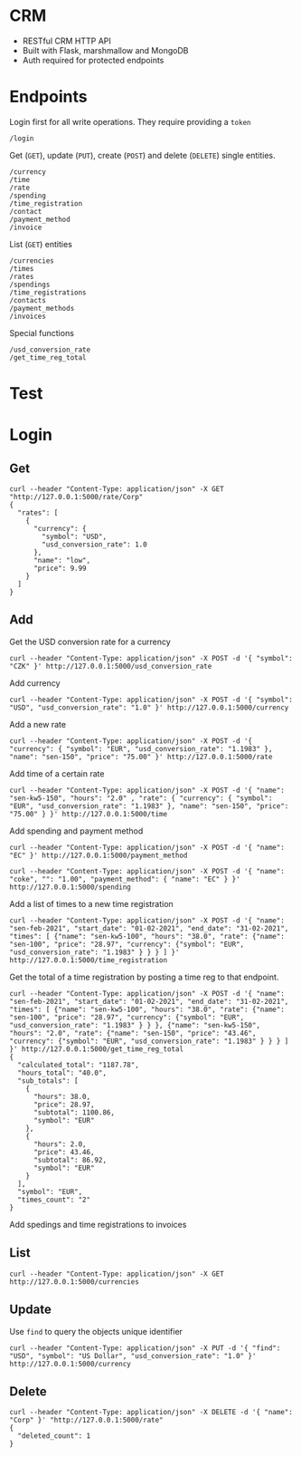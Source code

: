 # CRM

* RESTful CRM HTTP API
* Built with Flask, marshmallow and MongoDB
* Auth required for protected endpoints


# Endpoints

Login first for all write operations. They require providing a `token`
```
/login
```

Get (`GET`), update (`PUT`), create (`POST`) and delete (`DELETE`) single entities.
```
/currency
/time
/rate
/spending
/time_registration
/contact
/payment_method
/invoice
```

List (`GET`) entities
```
/currencies
/times
/rates
/spendings
/time_registrations
/contacts
/payment_methods
/invoices
```

Special functions
```
/usd_conversion_rate
/get_time_reg_total
```

# Test

# Login

## Get
```
curl --header "Content-Type: application/json" -X GET "http://127.0.0.1:5000/rate/Corp"
{
  "rates": [
    {
      "currency": {
        "symbol": "USD",
        "usd_conversion_rate": 1.0
      },
      "name": "low",
      "price": 9.99
    }
  ]
}
```

## Add
Get the USD conversion rate for a currency
```
curl --header "Content-Type: application/json" -X POST -d '{ "symbol": "CZK" }' http://127.0.0.1:5000/usd_conversion_rate
```
Add currency
```
curl --header "Content-Type: application/json" -X POST -d '{ "symbol": "USD", "usd_conversion_rate": "1.0" }' http://127.0.0.1:5000/currency
```

Add a new rate
```
curl --header "Content-Type: application/json" -X POST -d '{ "currency": { "symbol": "EUR", "usd_conversion_rate": "1.1983" }, "name": "sen-150", "price": "75.00" }' http://127.0.0.1:5000/rate
```

Add time of a certain rate
```
curl --header "Content-Type: application/json" -X POST -d '{ "name": "sen-kw5-150", "hours": "2.0" , "rate": { "currency": { "symbol": "EUR", "usd_conversion_rate": "1.1983" }, "name": "sen-150", "price": "75.00" } }' http://127.0.0.1:5000/time
```

Add spending and payment method
```
curl --header "Content-Type: application/json" -X POST -d '{ "name": "EC" }' http://127.0.0.1:5000/payment_method

curl --header "Content-Type: application/json" -X POST -d '{ "name": "coke", "": "1.00", "payment_method": { "name": "EC" } }' http://127.0.0.1:5000/spending
```

Add a list of times to a new time registration
```
curl --header "Content-Type: application/json" -X POST -d '{ "name": "sen-feb-2021", "start_date": "01-02-2021", "end_date": "31-02-2021", "times": [ {"name": "sen-kw5-100", "hours": "38.0", "rate": {"name": "sen-100", "price": "28.97", "currency": {"symbol": "EUR", "usd_conversion_rate": "1.1983" } } } ] }' http://127.0.0.1:5000/time_registration
```

Get the total of a time registration by posting a time reg to that endpoint.
```
curl --header "Content-Type: application/json" -X POST -d '{ "name": "sen-feb-2021", "start_date": "01-02-2021", "end_date": "31-02-2021", "times": [ {"name": "sen-kw5-100", "hours": "38.0", "rate": {"name": "sen-100", "price": "28.97", "currency": {"symbol": "EUR", "usd_conversion_rate": "1.1983" } } }, {"name": "sen-kw5-150", "hours": "2.0", "rate": {"name": "sen-150", "price": "43.46", "currency": {"symbol": "EUR", "usd_conversion_rate": "1.1983" } } } ] }' http://127.0.0.1:5000/get_time_reg_total
{
  "calculated_total": "1187.78",
  "hours_total": "40.0",
  "sub_totals": [
    {
      "hours": 38.0,
      "price": 28.97,
      "subtotal": 1100.86,
      "symbol": "EUR"
    },
    {
      "hours": 2.0,
      "price": 43.46,
      "subtotal": 86.92,
      "symbol": "EUR"
    }
  ],
  "symbol": "EUR",
  "times_count": "2"
}

```

Add spedings and time registrations to invoices

## List
```
curl --header "Content-Type: application/json" -X GET http://127.0.0.1:5000/currencies
```

## Update
Use `find` to query the objects unique identifier
```
curl --header "Content-Type: application/json" -X PUT -d '{ "find": "USD", "symbol": "US Dollar", "usd_conversion_rate": "1.0" }' http://127.0.0.1:5000/currency
```

## Delete
```
curl --header "Content-Type: application/json" -X DELETE -d '{ "name": "Corp" }' "http://127.0.0.1:5000/rate"
{
  "deleted_count": 1
}
```
